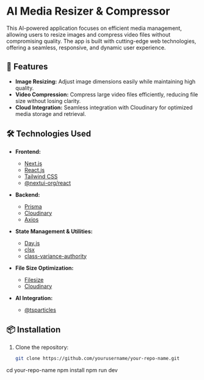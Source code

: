# AI Media Resizer & Compressor

This AI-powered application focuses on efficient media management, allowing users to resize images and compress video files without compromising quality. The app is built with cutting-edge web technologies, offering a seamless, responsive, and dynamic user experience.

## 🚀 Features

- **Image Resizing:** Adjust image dimensions easily while maintaining high quality.
- **Video Compression:** Compress large video files efficiently, reducing file size without losing clarity.
- **Cloud Integration:** Seamless integration with Cloudinary for optimized media storage and retrieval.


## 🛠️ Technologies Used

- **Frontend:**
  - [Next.js](https://nextjs.org/)
  - [React.js](https://reactjs.org/)
  - [Tailwind CSS](https://tailwindcss.com/)
  - [@nextui-org/react](https://nextui.org/)

- **Backend:**
  - [Prisma](https://www.prisma.io/)
  - [Cloudinary](https://cloudinary.com/)
  - [Axios](https://axios-http.com/)


- **State Management & Utilities:**
  - [Day.js](https://day.js.org/)
  - [clsx](https://github.com/lukeed/clsx)
  - [class-variance-authority](https://github.com/joe-bell/class-variance-authority)

- **File Size Optimization:**
  - [Filesize](https://www.npmjs.com/package/filesize)
  - [Cloudinary](https://cloudinary.com/)

- **AI Integration:**
  - [@tsparticles](https://particles.js.org/)

## 📦 Installation

1. Clone the repository:
   ```bash
   git clone https://github.com/yourusername/your-repo-name.git
cd your-repo-name
npm install
npm run dev

